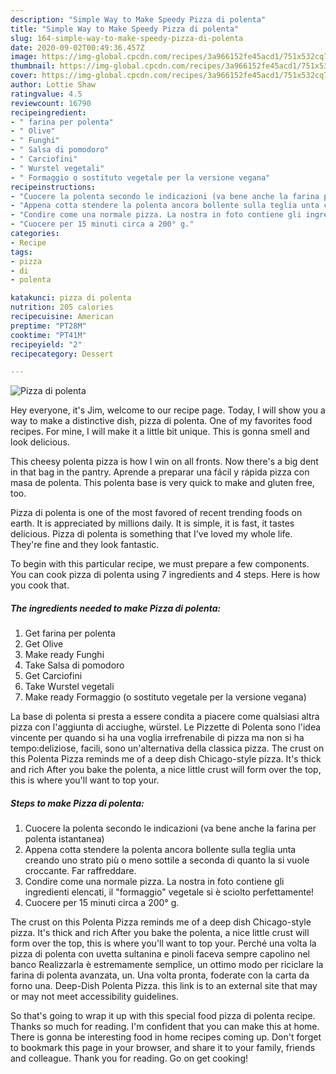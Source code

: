 ```yaml
---
description: "Simple Way to Make Speedy Pizza di polenta"
title: "Simple Way to Make Speedy Pizza di polenta"
slug: 164-simple-way-to-make-speedy-pizza-di-polenta
date: 2020-09-02T00:49:36.457Z
image: https://img-global.cpcdn.com/recipes/3a966152fe45acd1/751x532cq70/pizza-di-polenta-recipe-main-photo.jpg
thumbnail: https://img-global.cpcdn.com/recipes/3a966152fe45acd1/751x532cq70/pizza-di-polenta-recipe-main-photo.jpg
cover: https://img-global.cpcdn.com/recipes/3a966152fe45acd1/751x532cq70/pizza-di-polenta-recipe-main-photo.jpg
author: Lottie Shaw
ratingvalue: 4.5
reviewcount: 16790
recipeingredient:
- " farina per polenta"
- " Olive"
- " Funghi"
- " Salsa di pomodoro"
- " Carciofini"
- " Wurstel vegetali"
- " Formaggio o sostituto vegetale per la versione vegana"
recipeinstructions:
- "Cuocere la polenta secondo le indicazioni (va bene anche la farina per polenta istantanea)"
- "Appena cotta stendere la polenta ancora bollente sulla teglia unta creando uno strato più o meno sottile a seconda di quanto la si vuole croccante. Far raffreddare."
- "Condire come una normale pizza. La nostra in foto contiene gli ingredienti elencati, il &#34;formaggio&#34; vegetale si è sciolto perfettamente!"
- "Cuocere per 15 minuti circa a 200° g."
categories:
- Recipe
tags:
- pizza
- di
- polenta

katakunci: pizza di polenta 
nutrition: 205 calories
recipecuisine: American
preptime: "PT28M"
cooktime: "PT41M"
recipeyield: "2"
recipecategory: Dessert

---
```



![Pizza di polenta](https://img-global.cpcdn.com/recipes/3a966152fe45acd1/751x532cq70/pizza-di-polenta-recipe-main-photo.jpg)

Hey everyone, it's Jim, welcome to our recipe page. Today, I will show you a way to make a distinctive dish, pizza di polenta. One of my favorites food recipes. For mine, I will make it a little bit unique. This is gonna smell and look delicious.

This cheesy polenta pizza is how I win on all fronts. Now there&#39;s a big dent in that bag in the pantry. Aprende a preparar una fácil y rápida pizza con masa de polenta. This polenta base is very quick to make and gluten free, too.

Pizza di polenta is one of the most favored of recent trending foods on earth. It is appreciated by millions daily. It is simple, it is fast, it tastes delicious. Pizza di polenta is something that I've loved my whole life. They're fine and they look fantastic.


To begin with this particular recipe, we must prepare a few components. You can cook pizza di polenta using 7 ingredients and 4 steps. Here is how you cook that.

<!--inarticleads1-->

##### The ingredients needed to make Pizza di polenta:

1. Get  farina per polenta
1. Get  Olive
1. Make ready  Funghi
1. Take  Salsa di pomodoro
1. Get  Carciofini
1. Take  Wurstel vegetali
1. Make ready  Formaggio (o sostituto vegetale per la versione vegana)


La base di polenta si presta a essere condita a piacere come qualsiasi altra pizza con l&#39;aggiunta di acciughe, würstel. Le Pizzette di Polenta sono l&#39;idea vincente per quando si ha una voglia irrefrenabile di pizza ma non si ha tempo:deliziose, facili, sono un&#39;alternativa della classica pizza. The crust on this Polenta Pizza reminds me of a deep dish Chicago-style pizza. It&#39;s thick and rich After you bake the polenta, a nice little crust will form over the top, this is where you&#39;ll want to top your. 

<!--inarticleads2-->

##### Steps to make Pizza di polenta:

1. Cuocere la polenta secondo le indicazioni (va bene anche la farina per polenta istantanea)
1. Appena cotta stendere la polenta ancora bollente sulla teglia unta creando uno strato più o meno sottile a seconda di quanto la si vuole croccante. Far raffreddare.
1. Condire come una normale pizza. La nostra in foto contiene gli ingredienti elencati, il &#34;formaggio&#34; vegetale si è sciolto perfettamente!
1. Cuocere per 15 minuti circa a 200° g.


The crust on this Polenta Pizza reminds me of a deep dish Chicago-style pizza. It&#39;s thick and rich After you bake the polenta, a nice little crust will form over the top, this is where you&#39;ll want to top your. Perché una volta la pizza di polenta con uvetta sultanina e pinoli faceva sempre capolino nel banco Realizzarla è estremamente semplice, un ottimo modo per riciclare la farina di polenta avanzata, un. Una volta pronta, foderate con la carta da forno una. Deep-Dish Polenta Pizza. this link is to an external site that may or may not meet accessibility guidelines. 

So that's going to wrap it up with this special food pizza di polenta recipe. Thanks so much for reading. I'm confident that you can make this at home. There is gonna be interesting food in home recipes coming up. Don't forget to bookmark this page in your browser, and share it to your family, friends and colleague. Thank you for reading. Go on get cooking!
